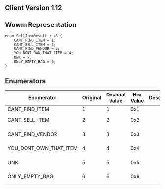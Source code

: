 ## Client Version 1.12

## Wowm Representation
```rust,ignore
enum SellItemResult : u8 {
    CANT_FIND_ITEM = 1;    
    CANT_SELL_ITEM = 2;    
    CANT_FIND_VENDOR = 3;    
    YOU_DONT_OWN_THAT_ITEM = 4;    
    UNK = 5;    
    ONLY_EMPTY_BAG = 6;    
}

```
## Enumerators
| Enumerator | Original | Decimal Value | Hex Value | Description | Comment |
| --------- | -------- | ------------- | --------- | ----------- | ------- |
| CANT_FIND_ITEM | 1 | 1 | 0x1 |  |  |
| CANT_SELL_ITEM | 2 | 2 | 0x2 |  | cmangos/vmangos/mangoszero: merchant doesn't like that item |
| CANT_FIND_VENDOR | 3 | 3 | 0x3 |  | cmangos/vmangos/mangoszero: merchant doesn't like you |
| YOU_DONT_OWN_THAT_ITEM | 4 | 4 | 0x4 |  | cmangos/vmangos/mangoszero: you don't own that item |
| UNK | 5 | 5 | 0x5 |  | cmangos/vmangos/mangoszero: nothing appears... |
| ONLY_EMPTY_BAG | 6 | 6 | 0x6 |  | cmangos/vmangos/mangoszero: can only do with empty bags |
